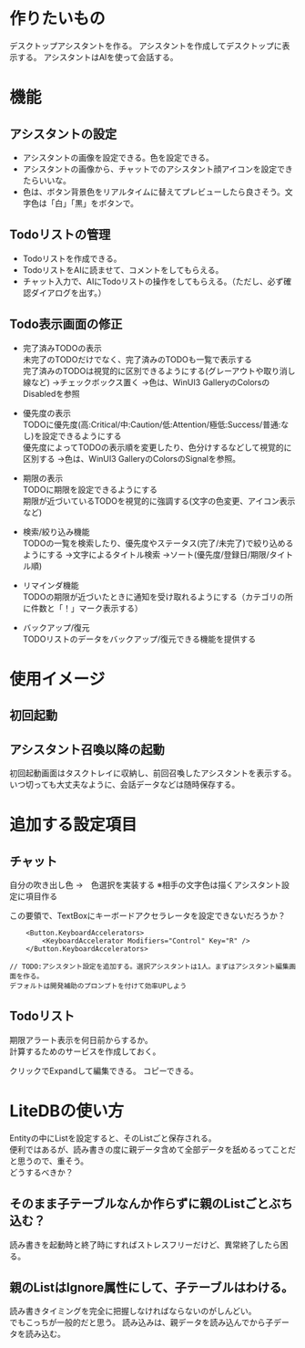 ﻿# 作りたいもの
デスクトップアシスタントを作る。
アシスタントを作成してデスクトップに表示する。
アシスタントはAIを使って会話する。

# 機能
## アシスタントの設定
- アシスタントの画像を設定できる。色を設定できる。
- アシスタントの画像から、チャットでのアシスタント顔アイコンを設定できたらいいな。
- 色は、ボタン背景色をリアルタイムに替えてプレビューしたら良さそう。文字色は「白」「黒」をボタンで。

## Todoリストの管理
- Todoリストを作成できる。
- TodoリストをAIに読ませて、コメントをしてもらえる。
- チャット入力で、AIにTodoリストの操作をしてもらえる。（ただし、必ず確認ダイアログを出す。）

## Todo表示画面の修正
- 完了済みTODOの表示  
未完了のTODOだけでなく、完了済みのTODOも一覧で表示する  
完了済みのTODOは視覚的に区別できるようにする(グレーアウトや取り消し線など)
→チェックボックス置く
→色は、WinUI3 GalleryのColorsのDisabledを参照

- 優先度の表示  
TODOに優先度(高:Critical/中:Caution/低:Attention/極低:Success/普通:なし)を設定できるようにする  
優先度によってTODOの表示順を変更したり、色分けするなどして視覚的に区別する
→色は、WinUI3 GalleryのColorsのSignalを参照。

- 期限の表示  
TODOに期限を設定できるようにする  
期限が近づいているTODOを視覚的に強調する(文字の色変更、アイコン表示など)

- 検索/絞り込み機能  
TODOの一覧を検索したり、優先度やステータス(完了/未完了)で絞り込めるようにする
→文字によるタイトル検索
→ソート(優先度/登録日/期限/タイトル順)

- リマインダ機能  
TODOの期限が近づいたときに通知を受け取れるようにする（カテゴリの所に件数と「！」マーク表示する）
- バックアップ/復元  
TODOリストのデータをバックアップ/復元できる機能を提供する

# 使用イメージ
## 初回起動
## アシスタント召喚以降の起動
初回起動画面はタスクトレイに収納し、前回召喚したアシスタントを表示する。
いつ切っても大丈夫なように、会話データなどは随時保存する。

# 追加する設定項目
## チャット
自分の吹き出し色 →　色選択を実装する
※相手の文字色は描くアシスタント設定に項目作る

この要領で、TextBoxにキーボードアクセラレータを設定できないだろうか？
```
	<Button.KeyboardAccelerators>
		<KeyboardAccelerator Modifiers="Control" Key="R" />
	</Button.KeyboardAccelerators>
```

    // TODO:アシスタント設定を追加する。選択アシスタントは1人。まずはアシスタント編集画面を作る。  
	デフォルトは開発補助のプロンプトを付けて効率UPしよう

## Todoリスト
期限アラート表示を何日前からするか。  
計算するためのサービスを作成しておく。

クリックでExpandして編集できる。
コピーできる。


# LiteDBの使い方
Entityの中にListを設定すると、そのListごと保存される。  
便利ではあるが、読み書きの度に親データ含めて全部データを舐めるってことだと思うので、重そう。  
どうするべきか？
## そのまま子テーブルなんか作らずに親のListごとぶち込む？
読み書きを起動時と終了時にすればストレスフリーだけど、異常終了したら困る。
## 親のListはIgnore属性にして、子テーブルはわける。
読み書きタイミングを完全に把握しなければならないのがしんどい。  
でもこっちが一般的だと思う。
読み込みは、親データを読み込んでから子データを読み込む。



